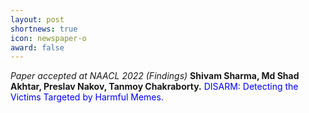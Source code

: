 ```yaml
---
layout: post
shortnews: true
icon: newspaper-o
award: false
---
```


<i>Paper accepted at NAACL 2022 (Findings)</i> <b>Shivam Sharma, Md Shad Akhtar, Preslav Nakov, Tanmoy Chakraborty.</b> <font color="blue"> DISARM: Detecting the Victims Targeted by Harmful Memes.</font>